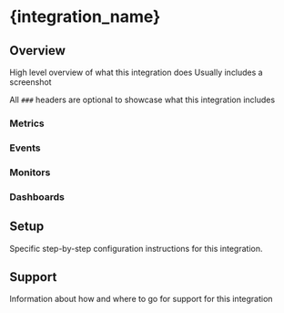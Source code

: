 # {integration_name}

## Overview
High level overview of what this integration does
Usually includes a screenshot

All `###` headers are optional to showcase what this integration includes

### Metrics

### Events

### Monitors

### Dashboards

## Setup
Specific step-by-step configuration instructions for this integration.

## Support
Information about how and where to go for support for this integration
